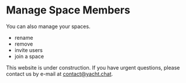 


# Manage Space Members

You can also manage your spaces.

- rename
- remove
- invite users
- join a space

This website is under construction. If you have urgent questions, please contact us by e-mail at [contact@yacht.chat](mailto:contact@yacht.chat).